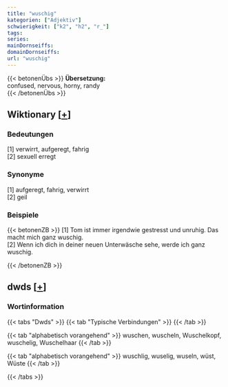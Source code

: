 ```yaml
---
title: "wuschig"
kategorien: ["Adjektiv"]
schwierigkeit: ["k2", "h2", "r_"]
tags:
series:
mainDornseiffs:
domainDornseiffs:
url: "wuschig"
---
```


{{< betonenÜbs >}}
**Übersetzung:**  
confused, nervous, horny, randy  
{{< /betonenÜbs >}}

## Wiktionary [[+](https://de.wiktionary.org/wiki/wuschig)]

### Bedeutungen
[1] verwirrt, aufgeregt, fahrig  
[2] sexuell erregt  

### Synonyme
[1] aufgeregt, fahrig, verwirrt  
[2] geil  

### Beispiele
{{< betonenZB >}}
[1] Tom ist immer irgendwie gestresst und unruhig. Das macht mich ganz wuschig.  
[2] Wenn ich dich in deiner neuen Unterwäsche sehe, werde ich ganz wuschig.  

{{< /betonenZB >}}


## dwds [[+](https://www.dwds.de/wb/wuschig)]

### Wortinformation
{{< tabs "Dwds" >}}
{{< tab "Typische Verbindungen" >}}
{{< /tab >}}

{{< tab "alphabetisch vorangehend" >}}
wuschen, wuscheln, Wuschelkopf, wuschelig, Wuschelhaar
{{< /tab >}}

{{< tab "alphabetisch vorangehend" >}}
wuschlig, wuselig, wuseln, wüst, Wüste
{{< /tab >}}

{{< /tabs >}}

